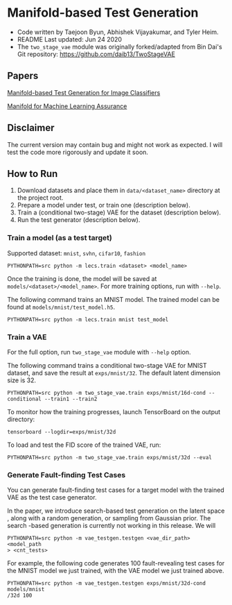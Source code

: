# Manifold-based Test Generation


- Code written by Taejoon Byun, Abhishek Vijayakumar, and Tyler Heim.
- README Last updated: Jun 24 2020
- The `two_stage_vae` module was originally forked/adapted from Bin Dai's Git
 repository: https://github.com/daib13/TwoStageVAE

## Papers

[Manifold-based Test Generation for Image Classifiers](https://arxiv.org/abs/2002.06337)

[Manifold for Machine Learning Assurance](https://arxiv.org/abs/2002.03147)

## Disclaimer

The current version may contain bug and might not work as expected. I will
 test the code more rigorously and update it soon.

## How to Run

1. Download datasets and place them in `data/<dataset_name>` directory at the
 project root.
2. Prepare a model under test, or train one (description below).
3. Train a (conditional two-stage) VAE for the dataset (description below).
4. Run the test generator (description below).

### Train a model (as a test target)

Supported dataset: `mnist`, `svhn`, `cifar10`, `fashion`

```shell script
PYTHONPATH=src python -m lecs.train <dataset> <model_name>
```

Once the training is done, the model will be saved at
`models/<dataset>/<model_name>`. For more training options, run with `--help`.

The following command trains an MNIST model. The trained model can be found at
`models/mnist/test_model.h5`.

```shell script
PYTHONPATH=src python -m lecs.train mnist test_model
```


### Train a VAE

For the full option, run `two_stage_vae` module with `--help` option.

The following command trains a conditional two-stage VAE for MNIST dataset,
and save the result at `exps/mnist/32`. The default latent dimension size is 32.
 
```shell script
PYTHONPATH=src python -m two_stage_vae.train exps/mnist/16d-cond --conditional --train1 --train2
```

To monitor how the training progresses, launch TensorBoard on the output
 directory:

```shell script
tensorboard --logdir=exps/mnist/32d
```

To load and test the FID score of the trained VAE, run:

```shell script
PYTHONPATH=src python -m two_stage_vae.train exps/mnist/32d --eval
```

### Generate Fault-finding Test Cases

You can generate fault-finding test cases for a target model with the
trained VAE as the test case generator.

In the paper, we introduce search-based test generation on the latent space
, along with a random generation, or sampling from Gaussian prior. The search
-based generation is currently not working in this release. We will

```shell script
PYTHONPATH=src python -m vae_testgen.testgen <vae_dir_path> <model_path
> <cnt_tests>
```

For example, the following code generates 100 fault-revealing test cases for the
 MNIST model we just trained, with the VAE model we just trained above.
 
```shell script
PYTHONPATH=src python -m vae_testgen.testgen exps/mnist/32d-cond models/mnist
/32d 100
```
